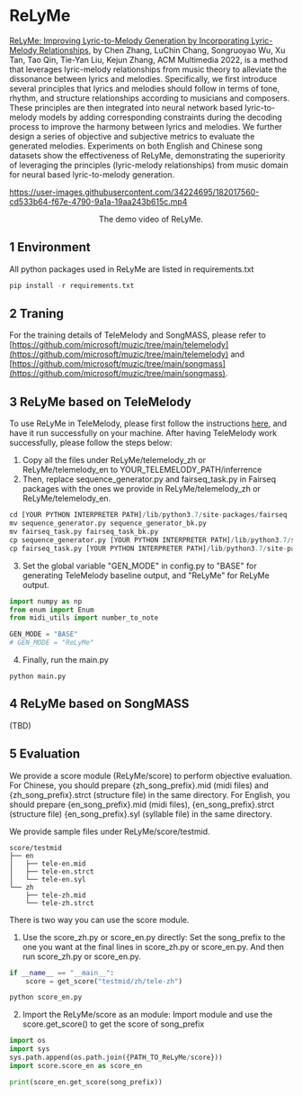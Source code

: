 # ReLyMe

[ReLyMe: Improving Lyric-to-Melody Generation by Incorporating Lyric-Melody Relationships](https://arxiv.org/pdf/2207.05688.pdf), by Chen Zhang, LuChin Chang, Songruoyao Wu, Xu Tan, Tao Qin, Tie-Yan Liu, Kejun Zhang, ACM Multimedia 2022, is a method that leverages lyric-melody relationships from music theory to alleviate the dissonance between lyrics and melodies. Specifically, we first introduce several principles that lyrics and melodies should follow in terms of tone, rhythm, and structure relationships according to musicians and composers. These principles are then integrated into neural network based lyric-to-melody models by adding corresponding constraints during the decoding process to improve the harmony between lyrics and melodies. We further design a series of objective and subjective metrics to evaluate the generated melodies. Experiments on both English and Chinese song datasets show the effectiveness of ReLyMe, demonstrating the superiority of leveraging the principles (lyric-melody relationships) from music domain for neural based lyric-to-melody generation.

https://user-images.githubusercontent.com/34224695/182017560-cd533b64-f67e-4790-9a1a-19aa243b615c.mp4


<p align="center"> The demo video of ReLyMe. </p>

## 1 Environment

All python packages used in ReLyMe are listed in requirements.txt
```python
pip install -r requirements.txt
```

## 2 Traning

For the training details of TeleMelody and SongMASS, please refer to [https://github.com/microsoft/muzic/tree/main/telemelody](https://github.com/microsoft/muzic/tree/main/telemelody) and [https://github.com/microsoft/muzic/tree/main/songmass](https://github.com/microsoft/muzic/tree/main/songmass).


## 3 ReLyMe based on TeleMelody

To use ReLyMe in TeleMelody, please first follow the instructions [here](https://github.com/microsoft/muzic/tree/main/telemelody), and have it run successfully on your machine. After having TeleMelody work successfully, please follow the steps below:

1. Copy all the files under ReLyMe/telemelody_zh or ReLyMe/telemelody_en to YOUR_TELEMELODY_PATH/inferrence
2. Then, replace sequence_generator.py and fairseq_task.py in Fairseq packages with the ones we provide in ReLyMe/telemelody_zh or ReLyMe/telemelody_en.
```python
cd [YOUR PYTHON INTERPRETER PATH]/lib/python3.7/site-packages/fairseq
mv sequence_generator.py sequence_generator_bk.py
mv fairseq_task.py fairseq_task_bk.py
cp sequence_generator.py [YOUR PYTHON INTERPRETER PATH]/lib/python3.7/site-packages/fairseq/
cp fairseq_task.py [YOUR PYTHON INTERPRETER PATH]/lib/python3.7/site-packages/fairseq/tasks
```
3. Set the global variable "GEN_MODE" in config.py to "BASE" for generating TeleMelody baseline output, and "ReLyMe" for ReLyMe output.
```python
import numpy as np
from enum import Enum
from midi_utils import number_to_note

GEN_MODE = "BASE"
# GEN_MODE = "ReLyMe"
```
4. Finally, run the main.py
```shell
python main.py
```

## 4 ReLyMe based on SongMASS
(TBD)

## 5 Evaluation

We provide a score module (ReLyMe/score) to perform objective evaluation. For Chinese, you should prepare {zh_song_prefix}.mid (midi files) and {zh_song_prefix}.strct (structure file) in the same directory. For English, you should prepare {en_song_prefix}.mid (midi files), {en_song_prefix}.strct (structure file) {en_song_prefix}.syl (syllable file) in the same directory.

We provide sample files under ReLyMe/score/testmid.

```shell
score/testmid
├── en
│   ├── tele-en.mid
│   ├── tele-en.strct
│   └── tele-en.syl
└── zh
    ├── tele-zh.mid
    └── tele-zh.strct
```

There is two way you can use the score module.

1. Use the score_zh.py or score_en.py directly:
   Set the song_prefix to the one you want at the final lines in score_zh.py or score_en.py. And then run score_zh.py or score_en.py.
```python
if __name__ == "__main__":
	score = get_score("testmid/zh/tele-zh")
```

```python
python score_en.py
```

2. Import the ReLyMe/score as an module:
   Import module and use the score.get_score() to get the score of song_prefix
```python
import os
import sys
sys.path.append(os.path.join({PATH_TO_ReLyMe/score}))
import score.score_en as score_en
```

```python
print(score_en.get_score(song_prefix))
```

